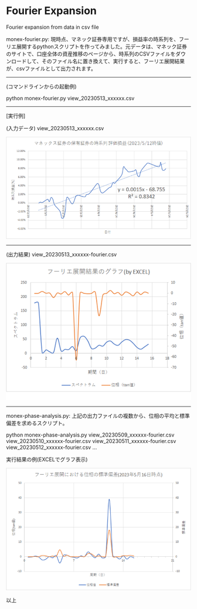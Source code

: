 # Fourier Expansion
Fourier expansion from data in csv file


monex-fourier.py: 現時点、マネック証券専用ですが、損益率の時系列を、フーリエ展開するpythonスクリプトを作ってみました。元データは、マネック証券のサイトで、口座全体の資産推移のページから、時系列のCSVファイルをダウンロードして、そのファイル名に置き換えて、実行すると、フーリエ展開結果が、csvファイルとして出力されます。

---

(コマンドラインからの起動例)

python monex-fourier.py view_20230513_xxxxxx.csv

---
[実行例]

(入力データ) view_20230513_xxxxxx.csv

![入力データ](./2023051401.png)

---

(出力結果) view_20230513_xxxxxx-fourier.csv

![出力結果](./2023051402.png)

---

monex-phase-analysis.py: 上記の出力ファイルの複数から、位相の平均と標準偏差を求めるスクリプト。

python monex-phase-analysis.py view_20230509_xxxxxx-fourier.csv view_20230510_xxxxxx-fourier.csv view_20230511_xxxxxx-fourier.csv view_20230512_xxxxxx-fourier.csv ...

実行結果の例(EXCELでグラフ表示)

![出力結果](./2023051603.png)



以上
